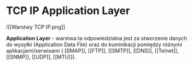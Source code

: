# TCP IP Application Layer
![[Warstwy TCP IP.png]]

**Application Layer** - warstwa ta odpowiedzialna jest za stworzenie danych do wysyłki (Application Data File) oraz do kuminikacji pomiędzy różnymi aplikacjami/serwisami ( [[IMAP]], [[FTP]], [[SMTP]], [[DNS]], [[Telnet]], [[SNMP]], [[UDP]], [[MTU]]).

